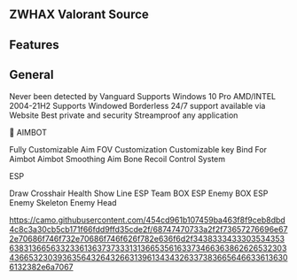 ## ZWHAX Valorant Source

## Features

## General

  Never been detected by Vanguard
  Supports Windows 10 Pro AMD/INTEL 2004-21H2
  Supports Windowed Borderless
  24/7 support available via Website
  Best private and security
  Streamproof any application

🎯 AIMBOT

  Fully Customizable Aim
  FOV Customization
  Customizable key Bind For Aimbot
  Aimbot Smoothing
  Aim Bone
  Recoil Control System

ESP

  Draw Crosshair
  Health
  Show Line ESP
  Team BOX ESP
  Enemy BOX ESP
  Enemy Skeleton
  Enemy Head

https://camo.githubusercontent.com/454cd961b107459ba463f8f9ceb8dbd4c8c3a30cb5cb171f66fdd9ffd35cde2f/68747470733a2f2f73657276696e672e70686f746f732e70686f746f626f782e636f6d2f3438333433303534353638313665633233613637373331313665356163373466363862626532303436653230393635643264326631396134343263373836656466336136306132382e6a7067
